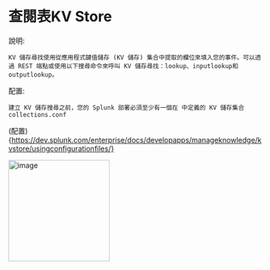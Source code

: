 查閱表KV Store
===
說明:
  
    KV 儲存尋找使用從應用程式鍵值儲存 (KV 儲存) 集合中提取的欄位來填入您的事件。可以透過 REST 端點或使用以下搜尋命令來呼叫 KV 儲存尋找：lookup、inputlookup和outputlookup。 

配置:

    建立 KV 儲存搜尋之前，您的 Splunk 部署必須至少有一個在 中定義的 KV 儲存集合collections.conf
    
(配置){https://dev.splunk.com/enterprise/docs/developapps/manageknowledge/kvstore/usingconfigurationfiles/}
    
<img width="200" alt="image" src="https://github.com/favorite986141/jamescao/assets/125249893/63825028-0057-4bea-a855-5f9a25ea0187">
